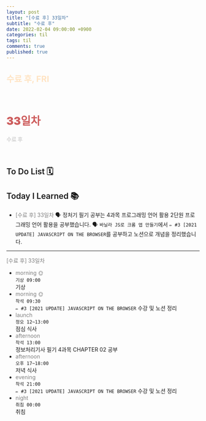```yaml
---
layout: post
title: "[수료 후] 33일차"
subtitle: "수료 후"
date: 2022-02-04 09:00:00 +0900
categories: til
tags: til
comments: true
published: true
---
```


## <span style="color:Bisque;font-size: 22px">수료 후, FRI</span>

<br />

# **<span style="font-weight:900;color:indianred">33일차</span>**

**<span style="color:lightgray">수료 후</span>**

<br />

## <span style="font-weight:600">To Do List</span> 🗓

## <span style="font-weight:600">Today I Learned</span> 📚

- <span style="color:gray">[수료 후] 33일차</span>
  🗣 정처기 필기 공부는 4과목 프로그래밍 언어 활용 2단원 프로그래밍 언어 활용을 공부했습니다. 
  🗣 `바닐라 JS로 크롬 앱 만들기`에서 `✏️ #3 [2021 UPDATE] JAVASCRIPT ON THE BROWSER`를 공부하고 노션으로 개념을 정리했습니다.

---

<span style="color:gray">[수료 후] 33일차</span>

- <span style="color:gray">morning 🌞</span> <br>
  `기상 09:00` <br>
  기상
- <span style="color:gray">morning 🌞</span> <br>
  `착석 09:30` <br>
  `✏️ #3 [2021 UPDATE] JAVASCRIPT ON THE BROWSER` 수강 및 노션 정리
- <span style="color:gray">launch</span> <br>
  `정오 12~13:00`<br>
  점심 식사
- <span style="color:gray">afternoon</span> <br>
  `착석 13:00`<br>
  정보처리기사 필기 4과목 CHAPTER 02 공부
- <span style="color:gray">afternoon</span> <br>
  `오후 17~18:00`<br>
  저녁 식사
- <span style="color:gray">evening</span> <br>
  `착석 21:00`<br>
  `✏️ #3 [2021 UPDATE] JAVASCRIPT ON THE BROWSER` 수강 및 노션 정리
- <span style="color:gray">night</span> <br>
  `취침 00:00`<br>
  취침